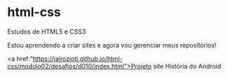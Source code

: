 # html-css
 Estudos de HTML5 e CSS3

Estou aprendendo a criar sites e agora vou gerenciar meus repositórios!


<a href:"https://jairozioti.github.io/html-css/modulo02/desafios/d010/index.html">Projeto site História do Android</a>